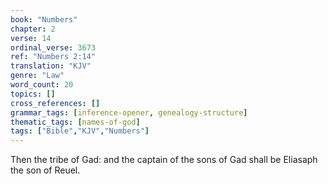 ```yaml
---
book: "Numbers"
chapter: 2
verse: 14
ordinal_verse: 3673
ref: "Numbers 2:14"
translation: "KJV"
genre: "Law"
word_count: 20
topics: []
cross_references: []
grammar_tags: [inference-opener, genealogy-structure]
thematic_tags: [names-of-god]
tags: ["Bible","KJV","Numbers"]
---
```

Then the tribe of Gad: and the captain of the sons of Gad shall be Eliasaph the son of Reuel.
